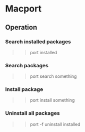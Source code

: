 # Macport 

## Operation

### Search installed packages
>> port installed

### Search packages
>> port search something

### Install package
>> port install something

### Uninstall all packages
>> port -f uninstall installed
